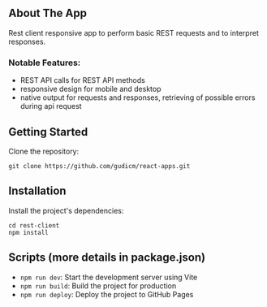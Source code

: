 ## About The App

Rest client responsive app to perform basic REST requests and to interpret responses. 

### Notable Features:
* REST API calls for REST API methods
* responsive design for mobile and desktop
* native output for requests and responses, retrieving of possible errors during api request


## Getting Started

Clone the repository:

   ```
   git clone https://github.com/gudicm/react-apps.git
   ```
## Installation
Install the project's dependencies:
   ```
   cd rest-client
   npm install
   ```


## Scripts (more details in package.json)

- `npm run dev`: Start the development server using Vite
- `npm run build`: Build the project for production
- `npm run deploy`: Deploy the project to GitHub Pages

